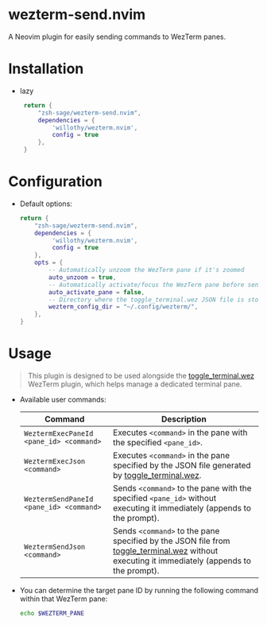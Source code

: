 # wezterm-send.nvim

A Neovim plugin for easily sending commands to WezTerm panes.

# Installation

- lazy
  ```lua
   return {
       "zsh-sage/wezterm-send.nvim",
       dependencies = {
           'willothy/wezterm.nvim',
           config = true
       },
   }
  ```

# Configuration

- Default options:
  ```lua
  return {
      "zsh-sage/wezterm-send.nvim",
      dependencies = {
           'willothy/wezterm.nvim',
           config = true
      },
      opts = {
          -- Automatically unzoom the WezTerm pane if it's zoomed
          auto_unzoom = true,
          -- Automatically activate/focus the WezTerm pane before sending the command
          auto_activate_pane = false,
          -- Directory where the toggle_terminal.wez JSON file is stored
          wezterm_config_dir = "~/.config/wezterm/",
      },
  }
  ```

# Usage

> This plugin is designed to be used alongside the [toggle_terminal.wez](https://github.com/zsh-sage/toggle_terminal.wez) WezTerm plugin, which helps manage a dedicated terminal pane.

- Available user commands:

  | Command                                 | Description                                                                                                                                                                                    |
  | --------------------------------------- | ---------------------------------------------------------------------------------------------------------------------------------------------------------------------------------------------- |
  | `WeztermExecPaneId <pane_id> <command>` | Executes `<command>` in the pane with the specified `<pane_id>`.                                                                                                                               |
  | `WeztermExecJson <command>`             | Executes `<command>` in the pane specified by the JSON file generated by [toggle_terminal.wez](https://github.com/zsh-sage/toggle_terminal.wez).                                               |
  | `WeztermSendPaneId <pane_id> <command>` | Sends `<command>` to the pane with the specified `<pane_id>` without executing it immediately (appends to the prompt).                                                                         |
  | `WeztermSendJson <command>`             | Sends `<command>` to the pane specified by the JSON file from [toggle_terminal.wez](https://github.com/zsh-sage/toggle_terminal.wez) without executing it immediately (appends to the prompt). |

- You can determine the target pane ID by running the following command within that WezTerm pane:

  ```bash
  echo $WEZTERM_PANE
  ```
